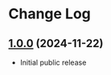 # Change Log

## [1.0.0](https://github.com/deer-hunt/ipsurv/) (2024-11-22)

- Initial public release
